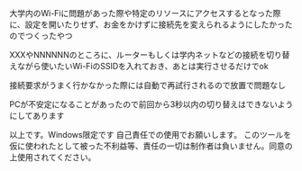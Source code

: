 大学内のWi-Fiに問題があった際や特定のリソースにアクセスするとなった際に、設定を開いたりせず、お金をかけずに接続先を変えられるようにしたかったのでつくったやつ

XXXやNNNNNNのところに、ルーターもしくは学内ネットなどの接続を切り替えながら使いたいWi-FiのSSIDを入れておき、あとは実行させるだけでok

接続要求がうまく行かなかった際には自動で再試行されるので放置で問題なし

PCが不安定になることがあったので前回から3秒以内の切り替えはできないようにしてあります

以上です。Windows限定です
自己責任での使用でお願いします。
このツールを仮に使われたとして被った不利益等、責任の一切は制作者は負いません。同意の上使用されてください。